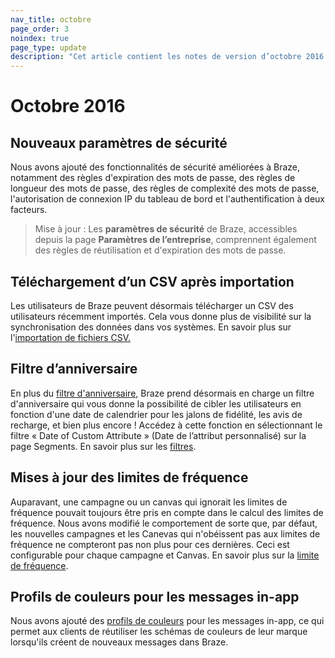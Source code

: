 ```yaml
---
nav_title: octobre
page_order: 3
noindex: true
page_type: update
description: "Cet article contient les notes de version d’octobre 2016."
---
```


# Octobre 2016

## Nouveaux paramètres de sécurité
Nous avons ajouté des fonctionnalités de sécurité améliorées à Braze, notamment des règles d'expiration des mots de passe, des règles de longueur des mots de passe, des règles de complexité des mots de passe, l'autorisation de connexion IP du tableau de bord et l'authentification à deux facteurs.

> Mise à jour : Les **paramètres de sécurité** de Braze, accessibles depuis la page **Paramètres de l’entreprise**, comprennent également des règles de réutilisation et d'expiration des mots de passe.

## Téléchargement d’un CSV après importation
Les utilisateurs de Braze peuvent désormais télécharger un CSV des utilisateurs récemment importés. Cela vous donne plus de visibilité sur la synchronisation des données dans vos systèmes. En savoir plus sur l'[importation de fichiers CSV.]({{site.baseurl}}/user_guide/data_and_analytics/user_data_collection/user_import/)

## Filtre d’anniversaire
En plus du [filtre d'anniversaire]({{site.baseurl}}/user_guide/Engagement_Tools/Segments/Segmentation_Filters/), Braze prend désormais en charge un filtre d'anniversaire qui vous donne la possibilité de cibler les utilisateurs en fonction d'une date de calendrier pour les jalons de fidélité, les avis de recharge, et bien plus encore ! Accédez à cette fonction en sélectionnant le filtre « Date of Custom Attribute » (Date de l’attribut personnalisé) sur la page Segments. En savoir plus sur les [filtres]({{site.baseurl}}/user_guide/engagement_tools/segments/segmentation_filters/#segmentation-filters).

## Mises à jour des limites de fréquence
Auparavant, une campagne ou un canvas qui ignorait les limites de fréquence pouvait toujours être pris en compte dans le calcul des limites de fréquence. Nous avons modifié le comportement de sorte que, par défaut, les nouvelles campagnes et les Canevas qui n'obéissent pas aux limites de fréquence ne compteront pas non plus pour ces dernières. Ceci est configurable pour chaque campagne et Canvas. En savoir plus sur la [limite de fréquence]({{site.baseurl}}/user_guide/engagement_tools/campaigns/testing_and_more/rate-limiting/#frequency-capping).

## Profils de couleurs pour les messages in-app
Nous avons ajouté des [profils de couleurs]({{site.baseurl}}/user_guide/message_building_by_channel/in-app_messages/customize/#color-profile) pour les messages in-app, ce qui permet aux clients de réutiliser les schémas de couleurs de leur marque lorsqu'ils créent de nouveaux messages dans Braze.
